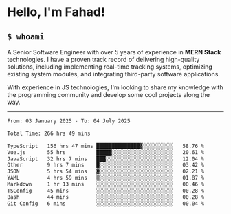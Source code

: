 <h1>Hello, I'm Fahad!</h1>

<h2><code>$ whoami</code></h2>

A Senior Software Engineer with over 5 years of experience in **MERN Stack** technologies. I have a proven track record of delivering high-quality solutions, including implementing real-time tracking systems, optimizing existing system modules, and integrating third-party software applications.

With experience in JS technologies, I'm looking to share my knowledge with the programming community and develop some cool projects along the way.

---

<!--START_SECTION:waka-->

```txt
From: 03 January 2025 - To: 04 July 2025

Total Time: 266 hrs 49 mins

TypeScript   156 hrs 47 mins ██████████████▓░░░░░░░░░░   58.76 %
Vue.js       55 hrs          █████░░░░░░░░░░░░░░░░░░░░   20.61 %
JavaScript   32 hrs 7 mins   ███░░░░░░░░░░░░░░░░░░░░░░   12.04 %
Other        9 hrs 7 mins    █░░░░░░░░░░░░░░░░░░░░░░░░   03.42 %
JSON         5 hrs 54 mins   ▓░░░░░░░░░░░░░░░░░░░░░░░░   02.21 %
YAML         4 hrs 59 mins   ▒░░░░░░░░░░░░░░░░░░░░░░░░   01.87 %
Markdown     1 hr 13 mins    ░░░░░░░░░░░░░░░░░░░░░░░░░   00.46 %
TSConfig     45 mins         ░░░░░░░░░░░░░░░░░░░░░░░░░   00.28 %
Bash         44 mins         ░░░░░░░░░░░░░░░░░░░░░░░░░   00.28 %
Git Config   6 mins          ░░░░░░░░░░░░░░░░░░░░░░░░░   00.04 %
```

<!--END_SECTION:waka-->

<!--
**heyFahad/heyFahad** is a ✨ _special_ ✨ repository because its `README.md` (this file) appears on your GitHub profile.

Here are some ideas to get you started:

- 🔭 I’m currently working on ...
- 🌱 I’m currently learning ...
- 👯 I’m looking to collaborate on ...
- 🤔 I’m looking for help with ...
- 💬 Ask me about ...
- 📫 How to reach me: ...
- 😄 Pronouns: ...
- ⚡ Fun fact: ...
-->

